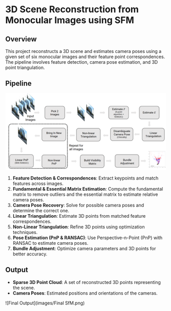 # 3D Scene Reconstruction from Monocular Images using SFM

## Overview

This project reconstructs a 3D scene and estimates camera poses using a given set of six monocular images and their feature point correspondences. The pipeline involves feature detection, camera pose estimation, and 3D point triangulation.

## Pipeline

![Pipeline Flowchart](images/flowchart.png)

1. **Feature Detection & Correspondences**: Extract keypoints and match features across images.
2. **Fundamental & Essential Matrix Estimation**: Compute the fundamental matrix to remove outliers and the essential matrix to estimate relative camera poses.
3. **Camera Pose Recovery**: Solve for possible camera poses and determine the correct one.
4. **Linear Triangulation**: Estimate 3D points from matched feature correspondences.
5. **Non-Linear Triangulation**: Refine 3D points using optimization techniques.
6. **Pose Estimation (PnP & RANSAC)**: Use Perspective-n-Point (PnP) with RANSAC to estimate camera poses.
7. **Bundle Adjustment**: Optimize camera parameters and 3D points for better accuracy.

## Output

- **Sparse 3D Point Cloud**: A set of reconstructed 3D points representing the scene.
- **Camera Poses**: Estimated positions and orientations of the cameras.

![Final Output](images/Final SfM.png)

